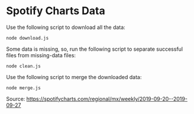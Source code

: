 # Spotify Charts Data

Use the following script to download all the data:

```
node download.js
```

Some data is missing, so, run the following script to separate successful files from missing-data files:

```
node clean.js
```

Use the following script to merge the downloaded data:

```
node merge.js
```

Source: https://spotifycharts.com/regional/mx/weekly/2019-09-20--2019-09-27
